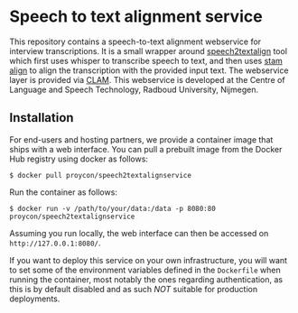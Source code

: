 # Speech to text alignment service

This repository contains a speech-to-text alignment webservice for interview transcriptions. It is a small
wrapper around [speech2textalign](https://github.com/proycon/speech2textalign) tool which first uses whisper to transcribe speech to text, and then uses [stam align](https://annotation.github.io/stam) to align the transcription with the provided input text. The webservice layer is provided via [CLAM](https://proycon.github.io/clam/). 
This webservice is developed at the Centre of Language and Speech Technology, Radboud University, Nijmegen.

## Installation

For end-users and hosting partners, we provide a container image that ships with a web interface. 
You can pull a prebuilt image from the Docker Hub registry using docker as follows:

```
$ docker pull proycon/speech2textalignservice
```

Run the container as follows:

```
$ docker run -v /path/to/your/data:/data -p 8080:80 proycon/speech2textalignservice 
```

Assuming you run locally, the web interface can then be accessed on ``http://127.0.0.1:8080/``.

If you want to deploy this service on your own infrastructure, you will want to set some of the environment variables
defined in the `Dockerfile` when running the container, most notably the ones regarding authentication, as this is by
default disabled and as such *NOT* suitable for production deployments.
